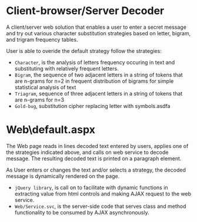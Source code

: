 Client-browser/Server Decoder
=============================
A client/server web solution that enables a user to enter a secret message and try out
various character substitution strategies based on letter, bigram, and trigram frequency
tables.

User is able to overide the default strategy follow the strategies:

- `Character`, is the analysis of letters frequency occuring in text and substituting with
relatively frequent letters. 
- `Bigram`, the sequence of two adjacent letters in a string of tokens that are n-grams for n=2 
in frequent distribution of bigrams for simple statistical analysis of text 
- `Triagram`, sequence of three adjacent letters in a string of tokens that are n-grams for n=3
- `Gold-bug`, substitution cipher replacing letter with symbols.asdfa

Web\default.aspx
================
The Web page reads in lines decoded text entered by users, applies one of the strategies indicated
above, and calls on web service to decode message.  The resulting decoded text is printed on a 
paragraph element.

As User enters or changes the text and/or selects a strategy, the decoded message is dynamically
rendered on the page.

- `jQuery library`, is call on to facilitate with dynamic functions in extracting value from html
controls and making AJAX request to the web service.
- `Web/Service.svc`, is the server-side code that serves class and method functionality to be
consumed by AJAX asynchronously. 

